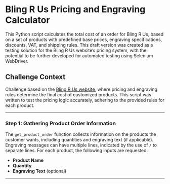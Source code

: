 # Bling R Us Pricing and Engraving Calculator

This Python script calculates the total cost of an order for Bling R Us, based on a set of products with predefined base prices, engraving specifications, discounts, VAT, and shipping rules. This draft version was created as a testing solution for the Bling R Us website’s pricing system, with the potential to be further developed for automated testing using Selenium WebDriver.

## Challenge Context

Challenge based on the [Bling R Us website](https://blingrus.azurewebsites.net), where pricing and engraving rules determine the final cost of customized products. This script was written to test the pricing logic accurately, adhering to the provided rules for each product.

---

### Step 1: Gathering Product Order Information

The `get_product_order` function collects information on the products the customer wants, including quantities and engraving text (if applicable). Engraving messages can have multiple lines, indicated by the use of `/` to separate lines. For each product, the following inputs are requested:
- **Product Name**
- **Quantity**
- **Engraving Text** (optional)

---
